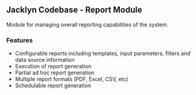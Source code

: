 ## Jacklyn Codebase - Report Module
Module for managing overall reporting capabilities of the system.

### Features
* Configurable reports including templates, input parameters, filters and data source information
* Execution of report generation
* Partial ad hoc report generation
* Multiple report formats (PDF, Excel, CSV, etc)
* Schedulable report generation
